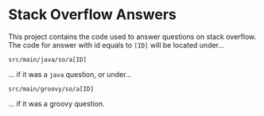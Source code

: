# Stack Overflow Answers

This project contains the code used to answer questions on stack overflow. The code for answer with id equals to `[ID]` will be located under...

```
src/main/java/so/a[ID]
```

... if it was a `java` question, or under...

```
src/main/groovy/so/a[ID]
```

... if it was a groovy question.